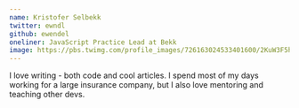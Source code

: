 ```yaml
---
name: Kristofer Selbekk
twitter: ewndl
github: ewendel
oneliner: JavaScript Practice Lead at Bekk
image: https://pbs.twimg.com/profile_images/726163024533401600/2KuW3F5h_400x400.jpg
---
```


I love writing - both code and cool articles. I spend most of my days working
for a large insurance company, but I also love mentoring and teaching other
devs.

